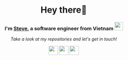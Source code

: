 <h1 align="center"> Hey there👋</h1>

<h3 align="center"> I'm <a href="https://linkedin.com/in/vkhanhqui" target="_blank">Steve</a>, a software engineer from Vietnam <img src="https://user-images.githubusercontent.com/5679180/79618120-0daffb80-80be-11ea-819e-d2b0fa904d07.gif" width="27px"></h3> 

<p align="center">
  <i>Take a look at my repositories and let's get in touch!</i>

<p align="center">
<a href= "https://linkedin.com/in/vkhanhqui"><img style="width:30px;height:30px" src="https://img.icons8.com/ios/344/linkedin.png"/></a>
<a href= "https://www.hackerrank.com/vkhanhqui"><img style="width:30px;height:30px" src="https://img.icons8.com/external-tal-revivo-light-tal-revivo/344/external-hackerrank-is-a-technology-company-that-focuses-on-competitive-programming-logo-light-tal-revivo.png"/></a>
<a href= "https://www.leetcode.com/vkhanhqui"><img style="width:30px;height:30px" src="https://img.icons8.com/external-tal-revivo-light-tal-revivo/344/external-level-up-your-coding-skills-and-quickly-land-a-job-logo-light-tal-revivo.png"/></a>
</p>
